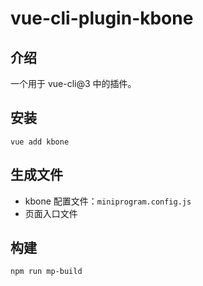 # vue-cli-plugin-kbone

## 介绍

一个用于 vue-cli@3 中的插件。

## 安装

```
vue add kbone
```

## 生成文件

* kbone 配置文件：`miniprogram.config.js`
* 页面入口文件

## 构建

```
npm run mp-build
```
